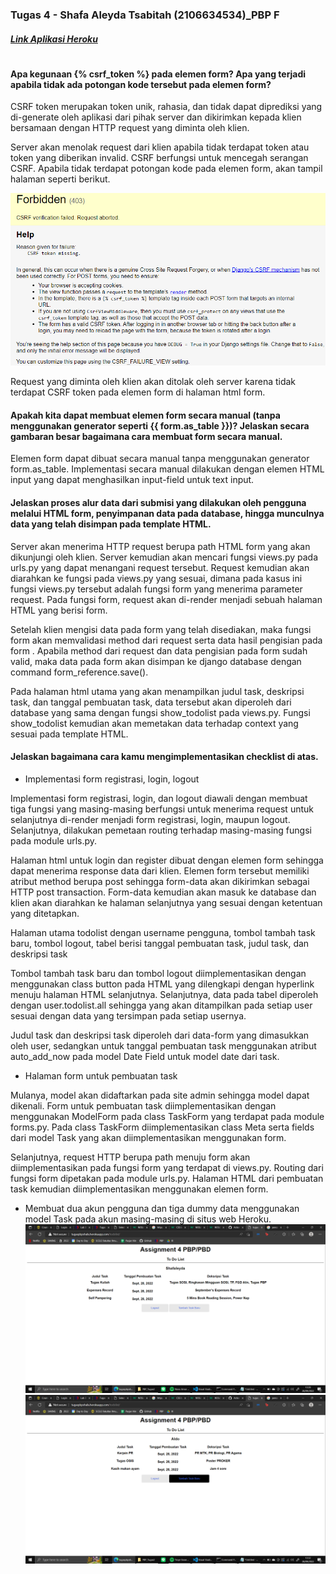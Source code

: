 ### Tugas 4 - Shafa Aleyda Tsabitah (2106634534)\_PBP F

##### [Link Aplikasi Heroku](http://tugaspbpshafa.herokuapp.com/todolist)
#
#### Apa kegunaan {% csrf_token %} pada elemen form? Apa yang terjadi apabila tidak ada potongan kode tersebut pada elemen form?

CSRF token merupakan token unik, rahasia, dan tidak dapat diprediksi yang di-generate oleh aplikasi dari pihak server dan dikirimkan kepada klien bersamaan dengan HTTP request yang diminta oleh klien. 

Server akan menolak request dari klien apabila tidak terdapat token atau token yang diberikan invalid. CSRF berfungsi untuk mencegah serangan CSRF. 
Apabila tidak terdapat potongan kode pada elemen form, akan tampil halaman seperti berikut. 

![CSRF error](todolist/csrf_error.png)

Request yang diminta oleh klien akan ditolak oleh server karena tidak terdapat CSRF token pada elemen form di halaman html form. 

#### Apakah kita dapat membuat elemen form secara manual (tanpa menggunakan generator seperti {{ form.as_table }})? Jelaskan secara gambaran besar bagaimana cara membuat form secara manual.

Elemen form dapat dibuat secara manual tanpa menggunakan generator form.as_table. Implementasi secara manual dilakukan dengan elemen HTML input yang dapat menghasilkan input-field untuk text input. 

#### Jelaskan proses alur data dari submisi yang dilakukan oleh pengguna melalui HTML form, penyimpanan data pada database, hingga munculnya data yang telah disimpan pada template HTML.

Server akan menerima HTTP request berupa path HTML form yang akan dikunjungi oleh klien. Server kemudian akan mencari fungsi views.py pada urls.py yang dapat menangani request tersebut. Request kemudian akan diarahkan ke fungsi pada views.py yang sesuai, dimana pada kasus ini fungsi views.py tersebut adalah fungsi form yang menerima parameter request. Pada fungsi form, request akan di-render menjadi sebuah halaman HTML yang berisi form. 

Setelah klien mengisi data pada form yang telah disediakan, maka fungsi form akan memvalidasi method dari request serta data hasil pengisian pada form . Apabila method dari request dan data pengisian pada form sudah valid, maka data pada form akan disimpan ke django database dengan command form_reference.save(). 

Pada halaman html utama yang akan menampilkan judul task, deskripsi task, dan tanggal pembuatan task, data tersebut akan diperoleh dari database yang sama dengan fungsi show_todolist pada views.py. Fungsi show_todolist kemudian akan memetakan data terhadap context yang sesuai pada template HTML. 

#### Jelaskan bagaimana cara kamu mengimplementasikan checklist di atas.

- Implementasi form registrasi, login, logout

Implementasi form registrasi, login, dan logout diawali dengan membuat tiga fungsi yang masing-masing berfungsi untuk menerima request untuk selanjutnya di-render menjadi form registrasi, login, maupun logout. Selanjutnya, dilakukan pemetaan routing terhadap masing-masing fungsi pada module urls.py. 

Halaman html untuk login dan register dibuat dengan elemen form sehingga dapat menerima response data dari klien. Elemen form tersebut memiliki atribut method berupa post sehingga form-data akan dikirimkan sebagai HTTP post transaction. Form-data kemudian akan masuk ke database dan klien akan diarahkan ke halaman selanjutnya yang sesuai dengan ketentuan yang ditetapkan. 

Halaman utama todolist dengan username pengguna, tombol tambah task baru, tombol logout, tabel berisi tanggal pembuatan task, judul task, dan deskripsi task

Tombol tambah task baru dan tombol logout diimplementasikan dengan menggunakan class button pada HTML yang dilengkapi dengan hyperlink menuju halaman HTML selanjutnya. Selanjutnya, data pada tabel diperoleh dengan user.todolist.all sehingga yang akan ditampilkan pada setiap user sesuai dengan data yang tersimpan pada setiap usernya. 

Judul task dan deskripsi task diperoleh dari data-form yang dimasukkan oleh user, sedangkan untuk tanggal pembuatan task menggunakan atribut auto_add_now pada model Date Field untuk model date dari task. 

- Halaman form untuk pembuatan task 

Mulanya, model akan didaftarkan pada site admin sehingga model dapat dikenali. Form untuk pembuatan task diimplementasikan dengan menggunakan ModelForm pada class TaskForm yang terdapat pada module forms.py. Pada class TaskForm diimplementasikan class Meta serta fields dari model Task yang akan diimplementasikan menggunakan form. 

Selanjutnya, request HTTP berupa path menuju form akan diimplementasikan pada fungsi form yang terdapat di views.py. Routing dari fungsi form dipetakan pada module urls.py. Halaman HTML dari pembuatan task kemudian diimplementasikan menggunakan elemen form.

- Membuat dua akun pengguna dan tiga dummy data menggunakan model Task pada akun masing-masing di situs web Heroku.
![dummy1](todolist/pengguna1_tugas3.png)
![dummy2](todolist/pengguna2_tugas4.png)
